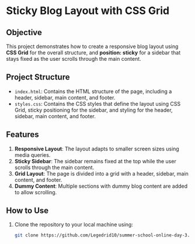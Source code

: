 # Sticky Blog Layout with CSS Grid

## Objective
This project demonstrates how to create a responsive blog layout using **CSS Grid** for the overall structure, and **position: sticky** for a sidebar that stays fixed as the user scrolls through the main content.

## Project Structure

- `index.html`: Contains the HTML structure of the page, including a header, sidebar, main content, and footer.
- `styles.css`: Contains the CSS styles that define the layout using CSS Grid, sticky positioning for the sidebar, and styling for the header, sidebar, main content, and footer.

## Features
1. **Responsive Layout**: The layout adapts to smaller screen sizes using media queries.
2. **Sticky Sidebar**: The sidebar remains fixed at the top while the user scrolls through the main content.
3. **Grid Layout**: The page is divided into a grid with a header, sidebar, main content, and footer.
4. **Dummy Content**: Multiple sections with dummy blog content are added to allow scrolling.

## How to Use
1. Clone the repository to your local machine using:
   ```bash
   git clone https://github.com/Legedrid10/summer-school-online-day-3.git
